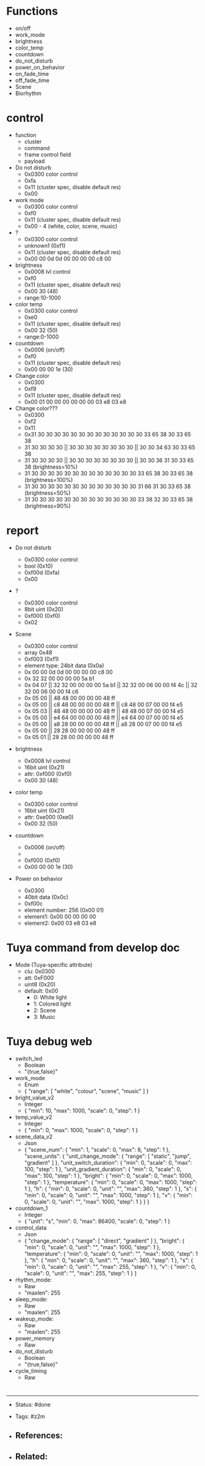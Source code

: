 # Functions
- on/off
- work_mode
- brightness
- color_temp
- countdown
- do_not_disturb
- power_on_behavior
- on_fade_time
- off_fade_time
- Scene
- Biorhythm


# control
- function
	- cluster
	- command
	- frame control field
	- payload
- Do not disturb
	- 0x0300 color control
	- 0xfa
	- 0x11 (cluster spec, disable default res)
	- 0x00
- work mode
	- 0x0300 color control
	- 0xf0
	- 0x11 (cluster spec, disable default res)
	- 0x00 - 4 (white, color, scene, music)
- ?
	- 0x0300 color control
	- unknown1 (0xf1)
	- 0x11 (cluster spec, disable default res)
	- 0x00 00 0d 0d 00 00 00 00 c8 00
- brightness
	- 0x0008 lvl control
	- 0xf0
	- 0x11 (cluster spec, disable default res)
	- 0x00 30 (48)
	- range:10-1000
- color temp
	- 0x0300 color control
	- 0xe0
	- 0x11 (cluster spec, disable default res)
	- 0x00 32 (50)
	- range:0-1000
- countdown
	- 0x0006 (on/off)
	- 0xf0
	- 0x11 (cluster spec, disable default res)
	- 0x00 00 00 1e (30)
- Change color
	- 0x0300
	- 0xf9
	- 0x11 (cluster spec, disable default res)
	- 0x00 01 00 00 00 00 00 00 03 e8 03 e8
- Change color???
	- 0x0300
	- 0xf2
	- 0x11
	- 0x31 30 30 30 30 30 30 30 30 30 30 30 30 30 33 65 38 30 33 65 38
	- 31 30 30 30 30 || 30 30 30 30 30 30 30 30 || 30 30 34 63 30 33 65 38
	- 31 30 30 30 30 || 30 30 30 30 30 30 30 30 || 30 30 36 31 30 33 65 38 (brightness=10%)
	- 31 30 30 30 30 30 30 30 30 30 30 30 30 30 33 65 38 30 33 65 38 (brightness=100%)
	- 31 30 30 30 30 30 30 30 30 30 30 30 30 30 31 66 31 30 33 65 38 (brightness=50%)
	- 31 30 30 30 30 30 30 30 30 30 30 30 30 30 33 38 32 30 33 65 38 (brightness=90%)







# report
- Do not disturb
	- 0x0300 color control
	- bool (0x10)
	- 0xf00d (0xfa)
	- 0x00
- ?
	- 0x0300 color control
	- 8bit  uint (0x20)
	- 0xf000 (0xf0)
	- 0x02
- Scene
	- 0x0300 color control
	- array 0x48
	- 0xf003 (0xf1)
	- element type: 24bit data (0x0a)
	- 0x 00 00 0d 0d 00 00 00 00 c8 00
	- 0x 32 32 00 00 00 00 5a b1
	- 0x 04 07 || 32 32 00 00 00 00 5a b1 || 32 32 00 06 00 00 f4 4c || 32 32 00 06 00 00 f4 c6
	- 0x 05 00 || 48 48 00 00 00 00 48 ff
	- 0x 05 00 || c8 48 00 00 00 00 48 ff || c8 48 00 07 00 00 f4 e5
	- 0x 05 03 || 48 48 00 00 00 00 48 ff || 48 48 00 07 00 00 f4 e5
	- 0x 05 00 || e4 64 00 00 00 00 48 ff || e4 64 00 07 00 00 f4 e5
	- 0x 05 00 || a8 28 00 00 00 00 48 ff || a8 28 00 07 00 00 f4 e5
	- 0x 05 00 || 28 28 00 00 00 00 48 ff
	- 0x 05 01 || 28 28 00 00 00 00 48 ff











- brightness
	- 0x0008 lvl control
	- 16bit  uint (0x21)
	- attr: 0xf000 (0xf0)
	- 0x00 30 (48)
- color temp
	- 0x0300 color control
	- 16bit  uint (0x21)
	- attr: 0xe000 (0xe0)
	- 0x00 32 (50)
- countdown
	- 0x0006 (on/off)
	- 
	- 0xf000 (0xf0)
	- 0x00 00 00 1e (30)
- Power on behavior
	- 0x0300
	- 40bit data (0x0c)
	- 0xf00c
	- element number: 256 (0x00 01)
	- element1: 0x00 00 00 00 00
	- element2: 0x00 03 e8 03 e8

# Tuya command from develop doc
- Mode (Tuya-specific attribute)
	- clu: 0x0300
	- att: 0xF000
	- uint8 (0x20)
	- default: 0x00
		- 0: White light
		- 1: Colored light
		- 2: Scene
		- 3: Music



# Tuya debug web

- switch_led
	- Boolean	
	- "{true,false}"
- work_mode
	- Enum
	- {
  "range": [
    "white",
    "colour",
    "scene",
    "music"
  ]
}
- bright_value_v2
	- Integer
	- {
  "min": 10,
  "max": 1000,
  "scale": 0,
  "step": 1
}
- temp_value_v2
	- Integer
	- {
  "min": 0,
  "max": 1000,
  "scale": 0,
  "step": 1
}
- scene_data_v2
	- Json
	- {
  "scene_num": {
    "min": 1,
    "scale": 0,
    "max": 8,
    "step": 1
  },
  "scene_units": {
    "unit_change_mode": {
      "range": [
        "static",
        "jump",
        "gradient"
      ]
    },
    "unit_switch_duration": {
      "min": 0,
      "scale": 0,
      "max": 100,
      "step": 1
    },
    "unit_gradient_duration": {
      "min": 0,
      "scale": 0,
      "max": 100,
      "step": 1
    },
    "bright": {
      "min": 0,
      "scale": 0,
      "max": 1000,
      "step": 1
    },
    "temperature": {
      "min": 0,
      "scale": 0,
      "max": 1000,
      "step": 1
    },
    "h": {
      "min": 0,
      "scale": 0,
      "unit": "",
      "max": 360,
      "step": 1
    },
    "s": {
      "min": 0,
      "scale": 0,
      "unit": "",
      "max": 1000,
      "step": 1
    },
    "v": {
      "min": 0,
      "scale": 0,
      "unit": "",
      "max": 1000,
      "step": 1
    }
  }
}
- countdown_1
	- Integer
	- {
  "unit": "s",
  "min": 0,
  "max": 86400,
  "scale": 0,
  "step": 1
}
- control_data
	- Json
	- {
  "change_mode": {
    "range": [
      "direct",
      "gradient"
    ]
  },
  "bright": {
    "min": 0,
    "scale": 0,
    "unit": "",
    "max": 1000,
    "step": 1
  },
  "temperature": {
    "min": 0,
    "scale": 0,
    "unit": "",
    "max": 1000,
    "step": 1
  },
  "h": {
    "min": 0,
    "scale": 0,
    "unit": "",
    "max": 360,
    "step": 1
  },
  "s": {
    "min": 0,
    "scale": 0,
    "unit": "",
    "max": 255,
    "step": 1
  },
  "v": {
    "min": 0,
    "scale": 0,
    "unit": "",
    "max": 255,
    "step": 1
  }
}
- rhythm_mode:
	- Raw
	- "maxlen": 255
- sleep_mode:
	- Raw
	- "maxlen": 255
- wakeup_mode:
	- Raw
	- "maxlen": 255
- power_memory
	- Raw
- do_not_disturb
	- Boolean	
	- "{true,false}"
- cycle_timing
	- Raw





# 

---
- Status: #done

- Tags: #z2m 

- References:
	- 

- Related:
	- 
